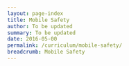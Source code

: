 ```yaml
---
layout: page-index
title: Mobile Safety
author: To be updated
summary: To be updated
date: 2016-05-00
permalink: /curriculum/mobile-safety/
breadcrumb: Mobile Safety
---
```

